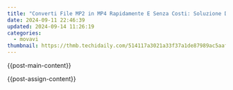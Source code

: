 ```yaml
---
title: "Converti File MP2 in MP4 Rapidamente E Senza Costi: Soluzione Di Conversione Movavi"
date: 2024-09-11 22:46:39
updated: 2024-09-14 11:26:19
categories:
  - movavi
thumbnail: https://thmb.techidaily.com/514117a3021a33f37a1de87989ac5aafb2c56d537f2dcd6dd1e7e40ca67a9fa0.jpg
---
```


{{post-main-content}}

<ins class="adsbygoogle"
     style="display:block"
     data-ad-format="autorelaxed"
     data-ad-client="ca-pub-7571918770474297"
     data-ad-slot="1223367746"></ins>

{{post-assign-content}}

<ins class="adsbygoogle"
     style="display:block"
     data-ad-client="ca-pub-7571918770474297"
     data-ad-slot="8358498916"
     data-ad-format="auto"
     data-full-width-responsive="true"></ins>

